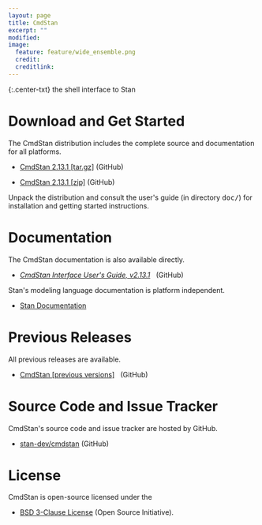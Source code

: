 ```yaml
---
layout: page
title: CmdStan
excerpt: ""
modified:
image:
  feature: feature/wide_ensemble.png
  credit:
  creditlink:
---
```


{:.center-txt}
the shell interface to Stan


# Download and Get Started

The CmdStan distribution includes the complete source and
documentation for all platforms.

* [CmdStan 2.13.1 [tar.gz]](https://github.com/stan-dev/cmdstan/releases/download/v2.13.1/cmdstan-2.13.1.tar.gz)
  <span class="note">(GitHub)</span>

* [CmdStan 2.13.1 [zip]](https://github.com/stan-dev/cmdstan/releases/download/v2.13.1/cmdstan-2.13.1.zip)
   <span class="note">(GitHub)</span>

Unpack the distribution and consult the user's guide <span class="note">(in directory
<tt>doc/</tt>)</span> for installation and getting started instructions.



# Documentation

The CmdStan documentation is also available directly.

* <p>
  <a href="https://github.com/stan-dev/cmdstan/releases/download/v2.13.1/cmdstan-guide-2.13.1.pdf"><i>CmdStan
    Interface User's Guide, v2.13.1</i></a>
  &nbsp; <span class="note">(GitHub)</span>
  </p>


Stan's modeling language documentation is platform independent.

* <p>
  <a href="/documentation/">Stan Documentation</a>
  </p>


# Previous Releases

All previous releases are available.

* <p>
  <a href="https://github.com/stan-dev/cmdstan/releases">CmdStan [previous
    versions]</a>
  &nbsp; <span class="note">(GitHub)</span>
  </p>


# Source Code and Issue Tracker

CmdStan's source code and issue tracker are hosted by GitHub.

* <p>
  <a href="https://github.com/stan-dev/cmdstan">stan-dev/cmdstan</a>
  <span class="note">(GitHub)</span>
  </p>


# License

CmdStan is open-source licensed under the 

* <p>
  <a href="https://opensource.org/licenses/BSD-3-Clause">BSD 3-Clause License</a>
  <span class="note">(Open Source Initiative)</span>.
  </p>


